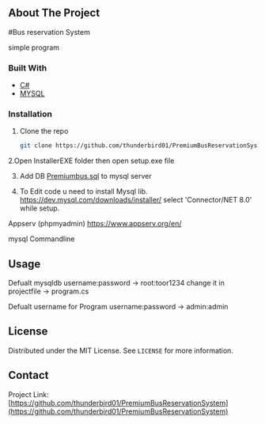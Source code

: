 
<!-- PROJECT SHIELDS -->

<!-- ABOUT THE PROJECT -->
## About The Project

#Bus reservation System

simple program

### Built With


* [C#]()
* [MYSQL]()


### Installation

1. Clone the repo
   ```sh
   git clone https://github.com/thunderbird01/PremiumBusReservationSystem.git
   ```
2.Open InstallerEXE folder then open setup.exe file

3. Add DB [Premiumbus.sql]() to mysql server

4. To Edit code u need to install Mysql lib. https://dev.mysql.com/downloads/installer/ select 
'Connector/NET 8.0' while setup.

 Appserv (phpmyadmin) 
 https://www.appserv.org/en/
 
 
 mysql Commandline 


<!-- USAGE EXAMPLES -->
## Usage

Defualt mysqldb username:password -> root:toor1234 change it in projectfile -> program.cs

Defualt username for Program username:password -> admin:admin

<!-- LICENSE -->
## License

Distributed under the MIT License. See `LICENSE` for more information.



<!-- CONTACT -->
## Contact



Project Link: [https://github.com/thunderbird01/PremiumBusReservationSystem](https://github.com/thunderbird01/PremiumBusReservationSystem)



